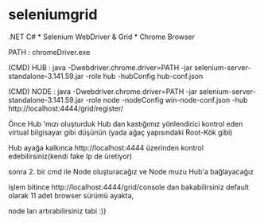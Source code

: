 # seleniumgrid
.NET C# * Selenium WebDriver &amp; Grid * Chrome Browser


PATH : chromeDriver.exe

(CMD)    HUB : java -Dwebdriver.chrome.driver=PATH -jar selenium-server-standalone-3.141.59.jar -role hub -hubConfig hub-conf.json

(CMD) NODE : java -Dwebdriver.chrome.driver=PATH -jar selenium-server-standalone-3.141.59.jar -role node -nodeConfig win-node-conf.json -hub http://localhost:4444/grid/register/


Önce Hub 'mızı oluşturduk Hub dan kastığımız yönlendirici kontrol eden virtual bilgisayar gibi düşünün 
(yada ağaç yapısındaki Root-Kök gibi)

Hub ayağa kalkınca http://localhost:4444   üzerinden kontrol edebilirsiniz(kendi fake Ip de üretiyor)

sonra 2. bir cmd ile Node oluşturacağız ve Node muzu Hub'a bağlayacağız

işlem bitince http://localhost:4444/grid/console dan bakabilirsiniz default olarak 11 adet browser sürümü ayakta,

node ları artırabilirsiniz tabi :)) 
